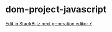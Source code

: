 # dom-project-javascript

[Edit in StackBlitz next generation editor ⚡️](https://stackblitz.com/~/github.com/Abhishekjha2021/dom-project-javascript)